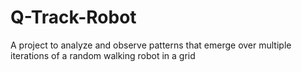 # Q-Track-Robot
A project to analyze and observe patterns that emerge over multiple iterations of a random walking robot in a grid
